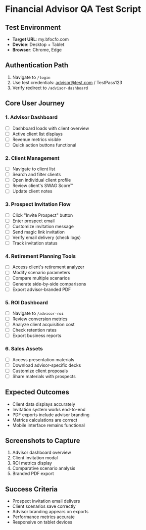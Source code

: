 # Financial Advisor QA Test Script

## Test Environment
- **Target URL**: my.bfocfo.com
- **Device**: Desktop + Tablet
- **Browser**: Chrome, Edge

## Authentication Path
1. Navigate to `/login`
2. Use test credentials: advisor@test.com / TestPass123
3. Verify redirect to `/advisor-dashboard`

## Core User Journey

### 1. Advisor Dashboard
- [ ] Dashboard loads with client overview
- [ ] Active client list displays
- [ ] Revenue metrics visible
- [ ] Quick action buttons functional

### 2. Client Management
- [ ] Navigate to client list
- [ ] Search and filter clients
- [ ] Open individual client profile
- [ ] Review client's SWAG Score™
- [ ] Update client notes

### 3. Prospect Invitation Flow
- [ ] Click "Invite Prospect" button
- [ ] Enter prospect email
- [ ] Customize invitation message
- [ ] Send magic link invitation
- [ ] Verify email delivery (check logs)
- [ ] Track invitation status

### 4. Retirement Planning Tools
- [ ] Access client's retirement analyzer
- [ ] Modify scenario parameters
- [ ] Compare multiple scenarios
- [ ] Generate side-by-side comparisons
- [ ] Export advisor-branded PDF

### 5. ROI Dashboard
- [ ] Navigate to `/advisor-roi`
- [ ] Review conversion metrics
- [ ] Analyze client acquisition cost
- [ ] Check retention rates
- [ ] Export business reports

### 6. Sales Assets
- [ ] Access presentation materials
- [ ] Download advisor-specific decks
- [ ] Customize client proposals
- [ ] Share materials with prospects

## Expected Outcomes
- Client data displays accurately
- Invitation system works end-to-end
- PDF exports include advisor branding
- Metrics calculations are correct
- Mobile interface remains functional

## Screenshots to Capture
1. Advisor dashboard overview
2. Client invitation modal
3. ROI metrics display
4. Comparative scenario analysis
5. Branded PDF export

## Success Criteria
- Prospect invitation email delivers
- Client scenarios save correctly
- Advisor branding appears on exports
- Performance metrics accurate
- Responsive on tablet devices